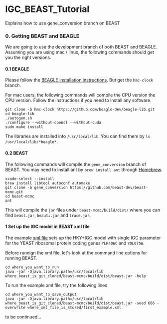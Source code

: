 # IGC_BEAST_Tutorial
Explains how to use gene_conversion branch on BEAST

### 0. Getting BEAST and BEAGLE
We are going to use the development branch of both BEAST and BEAGLE.  Assuming you are using mac / linux, the following commands should get you the right versions.

#### 0.1 BEAGLE
Please follow the [BEAGLE installation instructions](https://github.com/beagle-dev/beagle-lib).
But get the `hmc-clock` branch.

For mac users, the following commands will compile the CPU version the CPU version.
Follow the instructions if you need to install any software.

```
git clone -b hmc-clock https://github.com/beagle-dev/beagle-lib.git
cd beagle-lib
./autogen.sh
./configure --without-opencl --without-cuda
sudo make install
```

The libraries are installed into `/usr/local/lib`.
You can find them by `ls /usr/local/lib/*beagle*`.

#### 0.2 BEAST
The following commands will compile the `gene_conversion` branch of BEAST.
You may need to install ant by `brew install ant` through [Homebrew](https://brew.sh/).

```
xcode-select --install
brew install libtool autoconf automake
git clone -b gene_conversion https://github.com/beast-dev/beast-mcmc.git
cd beast-mcmc
ant
```

This will compile the `jar` files under `beast-mcmc/build/dist/` where you can find `beast.jar`, `beauti.jar` and `trace.jar`.

#### 1 Set up the IGC model in BEAST xml file
The example [xml file](xmls/first_example.xml) sets up the HKY+IGC model with single IGC parameter for the YEAST ribosomal protein coding genes `YLR406C` and `YDL075W`.

Before runnign the xml file, let's look at the command line options for running BEAST.

```
cd where_you_want_to_run
java -jar -Djava.library.path=/usr/local/lib where_beast_is_git_cloned/beast-mcmc/build/dist/beast.jar -help
```

To run the example xml file, try the following lines

```
cd where_you_want_to_save_output
java -jar -Djava.library.path=/usr/local/lib where_beast_is_git_cloned/beast-mcmc/build/dist/beast.jar -seed 666 -overwrite where_xml_file_is_stored/first_example.xml
```

to be continued...


